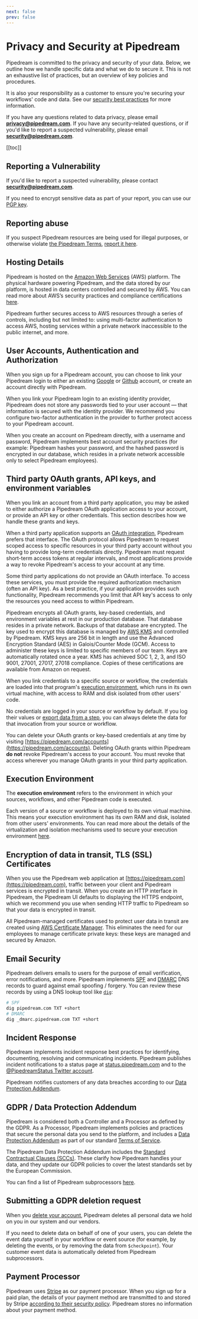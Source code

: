 ```yaml
---
next: false
prev: false
---
```


# Privacy and Security at Pipedream

Pipedream is committed to the privacy and security of your data. Below, we outline how we handle specific data and what we do to secure it. This is not an exhaustive list of practices, but an overview of key policies and procedures.

It is also your responsibility as a customer to ensure you're securing your workflows' code and data. See our [security best practices](/privacy-and-security/best-practices/) for more information.

If you have any questions related to data privacy, please email <span style="font-weight: bold">privacy@pipedream.com</span>. If you have any security-related questions, or if you'd like to report a suspected vulnerability, please email <span style="font-weight: bold">security@pipedream.com</span>.

[[toc]]

## Reporting a Vulnerability

If you'd like to report a suspected vulnerability, please contact <span style="font-weight: bold">security@pipedream.com</span>.

If you need to encrypt sensitive data as part of your report, you can use our [PGP key](/security/pgp-key/).

## Reporting abuse

If you suspect Pipedream resources are being used for illegal purposes, or otherwise violate [the Pipedream Terms](https://pipedream.com/terms), [report it here](/abuse/).

## Hosting Details

Pipedream is hosted on the [Amazon Web Services](https://aws.amazon.com/) (AWS) platform. The physical hardware powering Pipedream, and the data stored by our platform, is hosted in data centers controlled and secured by AWS. You can read more about AWS’s security practices and compliance certifications [here](https://aws.amazon.com/security/).

Pipedream further secures access to AWS resources through a series of controls, including but not limited to: using multi-factor authentication to access AWS, hosting services within a private network inaccessible to the public internet, and more.

## User Accounts, Authentication and Authorization

When you sign up for a Pipedream account, you can choose to link your Pipedream login to either an existing [Google](https://google.com) or [Github](https://github.com) account, or create an account directly with Pipedream.

When you link your Pipedream login to an existing identity provider, Pipedream does not store any passwords tied to your user account — that information is secured with the identity provider. We recommend you configure two-factor authentication in the provider to further protect access to your Pipedream account.

When you create an account on Pipedream directly, with a username and password, Pipedream implements best account security practices (for example: Pipedream hashes your password, and the hashed password is encrypted in our database, which resides in a private network accessible only to select Pipedream employees).

## Third party OAuth grants, API keys, and environment variables

When you link an account from a third party application, you may be asked to either authorize a Pipedream OAuth application access to your account, or provide an API key or other credentials. This section describes how we handle these grants and keys.

When a third party application supports an [OAuth integration](https://oauth.net/2/), Pipedream prefers that interface. The OAuth protocol allows Pipedream to request scoped access to specific resources in your third party account without you having to provide long-term credentials directly. Pipedream must request short-term access tokens at regular intervals, and most applications provide a way to revoke Pipedream's access to your account at any time.

Some third party applications do not provide an OAuth interface. To access these services, you must provide the required authorization mechanism (often an API key). As a best practice, if your application provides such functionality, Pipedream recommends you limit that API key's access to only the resources you need access to within Pipedream. 

Pipedream encrypts all OAuth grants, key-based credentials, and environment variables at rest in our production database. That database resides in a private network. Backups of that database are encrypted. The key used to encrypt this database is managed by [AWS KMS](https://aws.amazon.com/kms/) and controlled by Pipedream. KMS keys are 256 bit in length and use the Advanced Encryption Standard (AES) in Galois/Counter Mode (GCM). Access to administer these keys is limited to specific members of our team. Keys are automatically rotated once a year. KMS has achieved SOC 1, 2, 3, and ISO 9001, 27001, 27017, 27018 compliance. Copies of these certifications are available from Amazon on request.

When you link credentials to a specific source or workflow, the credentials are loaded into that program's [execution environment](#execution-environment), which runs in its own virtual machine, with access to RAM and disk isolated from other users' code.

No credentials are logged in your source or workflow by default. If you log their values or [export data from a step](/workflows/steps/#step-exports), you can always delete the data for that invocation from your source or workflow.

You can delete your OAuth grants or key-based credentials at any time by visiting [https://pipedream.com/accounts](https://pipedream.com/accounts). Deleting OAuth grants within Pipedream **do not** revoke Pipedream's access to your account. You must revoke that access wherever you manage OAuth grants in your third party application.

## Execution Environment

The **execution environment** refers to the environment in which your sources, workflows, and other Pipedream code is executed.

Each version of a source or workflow is deployed to its own virtual machine. This means your execution environment has its own RAM and disk, isolated from other users' environments. You can read more about the details of the virtualization and isolation mechanisms used to secure your execution environment [here](https://firecracker-microvm.github.io/).

## Encryption of data in transit, TLS (SSL) Certificates

When you use the Pipedream web application at [https://pipedream.com](https://pipedream.com), traffic between your client and Pipedream services is encrypted in transit. When you create an HTTP interface in Pipedream, the Pipedream UI defaults to displaying the HTTPS endpoint, which we recommend you use when sending HTTP traffic to Pipedream so that your data is encrypted in transit.

All Pipedream-managed certificates used to protect user data in transit are created using [AWS Certificate Manager](https://aws.amazon.com/certificate-manager/). This eliminates the need for our employees to manage certificate private keys: these keys are managed and secured by Amazon.

## Email Security

Pipedream delivers emails to users for the purpose of email verification, error notifications, and more. Pipedream implements [SPF](https://en.wikipedia.org/wiki/Sender_Policy_Framework) and [DMARC](https://en.wikipedia.org/wiki/DMARC) DNS records to guard against email spoofing / forgery. You can review these records by using a DNS lookup tool like [`dig`](<https://en.wikipedia.org/wiki/Dig_(command)>):

```bash
# SPF
dig pipedream.com TXT +short
# DMARC
dig _dmarc.pipedream.com TXT +short
```

## Incident Response

Pipedream implements incident response best practices for identifying, documenting, resolving and communicating incidents. Pipedream publishes incident notifications to a status page at [status.pipedream.com](https://status.pipedream.com/) and to the [@PipedreamStatus Twitter account](https://twitter.com/pipedreamstatus).

Pipedream notifies customers of any data breaches according to our [Data Protection Addendum](https://pipedream.com/dpa).

## GDPR / Data Protection Addendum

Pipedream is considered both a Controller and a Processor as defined by the GDPR. As a Processor, Pipedream implements policies and practices that secure the personal data you send to the platform, and includes a [Data Protection Addendum](https://pipedream.com/dpa) as part of our standard [Terms of Service](https://pipedream.com/terms).

The Pipedream Data Protection Addendum includes the [Standard Contractual Clauses (SCCs)](https://ec.europa.eu/info/law/law-topic/data-protection/international-dimension-data-protection/standard-contractual-clauses-scc_en). These clarify how Pipedream handles your data, and they update our GDPR policies to cover the latest standards set by the European Commission.

You can find a list of Pipedream subprocessors [here](/subprocessors/).

## Submitting a GDPR deletion request

When you [delete your account](/user-settings/#delete-account), Pipedream deletes all personal data we hold on you in our system and our vendors.

If you need to delete data on behalf of one of your users, you can delete the event data yourself in your workflow or event source (for example, by deleting the events, or by removing the data from `$checkpoint`). Your customer event data is automatically deleted from Pipedream subprocessors.

## Payment Processor

Pipedream uses [Stripe](https://stripe.com) as our payment processor. When you sign up for a paid plan, the details of your payment method are transmitted to and stored by Stripe [according to their security policy](https://stripe.com/docs/security/stripe). Pipedream stores no information about your payment method.
